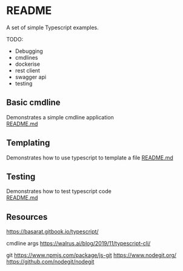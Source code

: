# README
A set of simple Typescript examples. 

TODO:
* Debugging 
* cmdlines
* dockerise
* rest client
* swagger api
* testing 

## Basic cmdline 
Demonstrates a simple cmdline application  
[README.md](./01_basic_cmdline/README.md)  

## Templating
Demonstrates how to use typescript to template a file
[README.md](./02_templating/README.md)  

## Testing
Demonstrates how to test typescript code  
[README.md](./03_testing/README.md)  

## Resources
https://basarat.gitbook.io/typescript/


cmdline args
https://walrus.ai/blog/2019/11/typescript-cli/

git
https://www.npmjs.com/package/js-git
https://www.nodegit.org/
https://github.com/nodegit/nodegit

